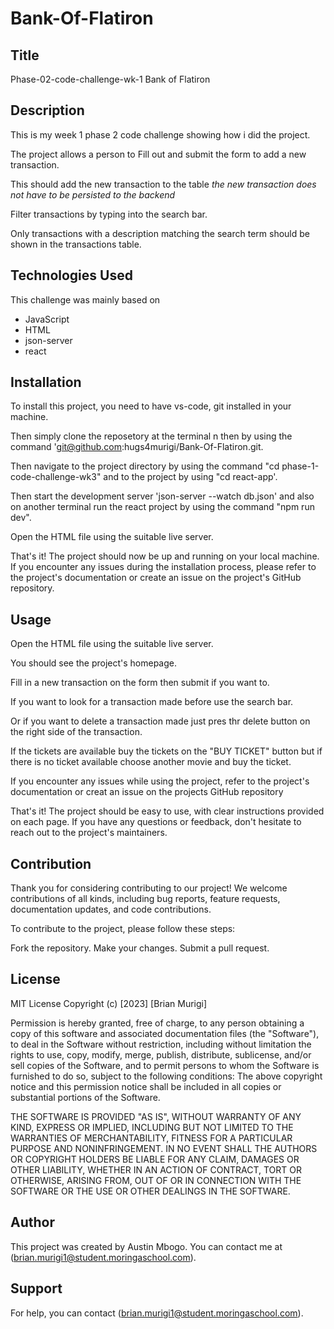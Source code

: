 # Bank-Of-Flatiron
## Title
Phase-02-code-challenge-wk-1
Bank of Flatiron

## Description
This is my week 1 phase 2 code challenge showing how i did the project.

The project allows a person to Fill out and submit the form to add a new transaction.

This should add the new transaction to the table *the new transaction does not have to be persisted to the backend*

Filter transactions by typing into the search bar.

Only transactions with a description matching the search term should be shown in the transactions table.


## Technologies Used
This challenge was mainly based on
- JavaScript
- HTML
- json-server
- react

## Installation
To install this project, you need to have vs-code, git installed in your machine.

Then simply clone the reposetory at the terminal n then by using the command 'git@github.com:hugs4murigi/Bank-Of-Flatiron.git. 

Then navigate to the project directory by using the command "cd phase-1-code-challenge-wk3" and to the project by using "cd react-app'.

Then start the development server 'json-server --watch db.json' and also on another terminal run the react project by using the command "npm run dev".

Open the HTML file using the suitable live server.

That's it! The project should now be up and running on your local machine. If you encounter any issues during the installation process, please refer to the project's documentation or create an issue on the project's GitHub repository.

## Usage 
Open the HTML file using the suitable live server.

You should see the project's homepage.

Fill in a new transaction on the form then submit  if you want to.

If you want to  look for a transaction made before use the search bar.

Or if you want to delete a transaction made just pres thr delete button on the right side of the transaction.

If the tickets are available buy the tickets on the "BUY TICKET" button but if there is no ticket available choose another movie and buy the ticket.

If you encounter any issues while using the project, refer to the project's documentation or creat an issue on the projects GitHub repository

That's it! The project should be easy to use, with clear instructions provided on each page. If you have any questions or feedback, don't hesitate to reach out to the project's maintainers.

## Contribution 
Thank you for considering contributing to our project! We welcome contributions of all kinds, including bug reports, feature requests, documentation updates, and code contributions.

To contribute to the project, please follow these steps:

Fork the repository.
Make your changes.
Submit a pull request.

## License
MIT License 
Copyright (c) [2023] [Brian Murigi]

Permission is hereby granted, free of charge, to any person obtaining a copy
of this software and associated documentation files (the "Software"), to deal
in the Software without restriction, including without limitation the rights
to use, copy, modify, merge, publish, distribute, sublicense, and/or sell
copies of the Software, and to permit persons to whom the Software is
furnished to do so, subject to the following conditions:
The above copyright notice and this permission notice shall be included in all
copies or substantial portions of the Software.

THE SOFTWARE IS PROVIDED "AS IS", WITHOUT WARRANTY OF ANY KIND, EXPRESS OR
IMPLIED, INCLUDING BUT NOT LIMITED TO THE WARRANTIES OF MERCHANTABILITY,
FITNESS FOR A PARTICULAR PURPOSE AND NONINFRINGEMENT. IN NO EVENT SHALL THE
AUTHORS OR COPYRIGHT HOLDERS BE LIABLE FOR ANY CLAIM, DAMAGES OR OTHER
LIABILITY, WHETHER IN AN ACTION OF CONTRACT, TORT OR OTHERWISE, ARISING FROM,
OUT OF OR IN CONNECTION WITH THE SOFTWARE OR THE USE OR OTHER DEALINGS IN THE
SOFTWARE.

## Author
This project was created by Austin Mbogo. You can contact me at (brian.murigi1@student.moringaschool.com).

## Support
For help, you can contact (brian.murigi1@student.moringaschool.com).